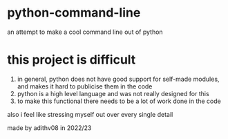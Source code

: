 # python-command-line
an attempt to make a cool command line out of python

# this project is difficult
1. in general, python does not have good support for self-made modules, and makes it hard to publicise them in the code
2. python is a high level language and was not really designed for this
3. to make this functional there needs to be a lot of work done in the code

also i feel like stressing myself out over every single detail


made by adithv08 in 2022/23